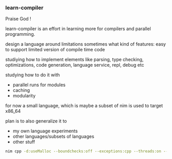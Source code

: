 
### learn-compiler


Praise God !

learn-compiler is an effort in learning more for compilers and parallel programming.

design a language around limitations sometimes
what kind of features: easy to support
limited version of compile time code 

studiying how to implement elements like parsing, type checking, optimizations, code generation,
language service, repl, debug etc

studying how to do it with
  * parallel runs for modules
  * caching
  * modularity

for now a small language, which is maybe a subset of nim is used to target x86_64

plan is to also generalize it to

* my own language experiments
* other languages/subsets of languages
* other stuff

```bash
nim cpp -d:useMalloc --boundchecks:off --exceptions:cpp --threads:on --tlsEmulation:off   --debugInfo --lineDir:on --nimcache:nimcache -d:release  --passC:"-fopenmp" --passL:"-fopenmp" learn.nim
```


